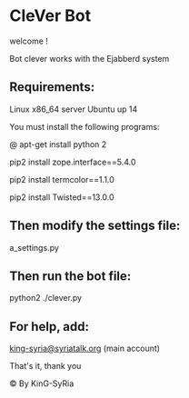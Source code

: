 # CleVer Bot 

welcome !

Bot clever works with the Ejabberd system

## Requirements:

Linux x86_64 server Ubuntu up 14

You must install the following programs:

@ apt-get install python 2

pip2 install zope.interface==5.4.0

pip2 install termcolor==1.1.0

pip2 install Twisted==13.0.0

## Then modify the settings file:

a_settings.py

## Then run the bot file:

python2 ./clever.py

## For help, add:

king-syria@syriatalk.org (main account)

That's it, thank you

© By KinG-SyRia
